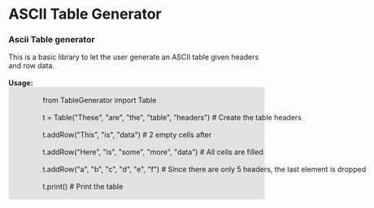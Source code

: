 <body>
    <h1>ASCII Table Generator</h1>
    <h3>Ascii Table generator</h3>
    <div>
        This is a basic library to let the user generate an ASCII table given headers and row data.<br /><br />
        <b>Usage:</b>
        <div  style="background-color: #e2e2e2; max-width: fit-content; padding-left: 20px; padding-right: 20px; white-space: pre;">
            from TableGenerator import Table<br  />
            t = Table("These", "are", "the", "table", "headers") # Create the table headers<br  />
            t.addRow("This", "is", "data") # 2 empty cells after<br  />
            t.addRow("Here", "is", "some", "more", "data") # All cells are filled<br  />
            t.addRow("a", "b", "c", "d", "e", "f") # Since there are only 5 headers, the last element is dropped<br  />
            t.print() # Print the table
    </div>
</body>